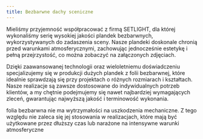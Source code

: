 ```yaml
---
title: Bezbarwne dachy sceniczne
---
```


Mieliśmy przyjemność współpracować z firmą SETLIGHT, dla której wykonaliśmy
serię wysokiej jakości plandek bezbarwnych, wykorzystywanych do zadaszenia
sceny. Nasze plandeki doskonale chronią przed warunkami atmosferycznymi,
zachowując jednocześnie estetykę i pełną przejrzystość, co można zobaczyć na
załączonych zdjęciach.

Dzięki zaawansowanej technologii oraz wieloletniemu doświadczeniu specjalizujemy
się w produkcji dużych plandek z folii bezbarwnej, które idealnie sprawdzają się
przy projektach o różnych rozmiarach i kształtach. Nasze realizacje są zawsze
dostosowane do indywidualnych potrzeb klientów, a my chętnie podejmujemy się
nawet najbardziej wymagających zleceń, gwarantując najwyższą jakość i
terminowość wykonania.

folia bezbarwna nie ma wytrzymałości na uszkodzenia mechaniczne. Z tego względu
nie zaleca się jej stosowania w realizacjach, które mają być użytkowane przez
dłuższy czas lub narażone na intensywne warunki atmosferyczne
